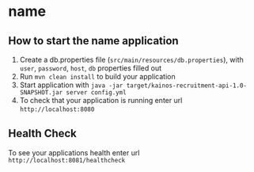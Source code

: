# name

How to start the name application
---

1. Create a db.properties file (`src/main/resources/db.properties`), with `user`, `password`, `host`, `db` properties filled out
2. Run `mvn clean install` to build your application
3. Start application with `java -jar target/kainos-recruitment-api-1.0-SNAPSHOT.jar server config.yml`
4. To check that your application is running enter url `http://localhost:8080`

Health Check
---

To see your applications health enter url `http://localhost:8081/healthcheck`
